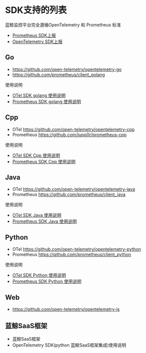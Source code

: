 # SDK支持的列表

蓝鲸监控平台完全遵循OpenTelemetry 和 Prometheus 标准


* [Prometheus SDK上报](../ProductFeatures/integrations-metrics/custom_sdk_push.md)
* [OpenTelemetry SDK上报](../ProductFeatures/integrations-traces/opentelemetry_overview.md)

## Go	

* https://github.com/open-telemetry/opentelemetry-go
* https://github.com/prometheus/client_golang

使用说明 

* [OTel SDK golang 使用说明]()
* [Prometheus SDK golang 使用说明]()

## Cpp	


* OTel https://github.com/open-telemetry/opentelemetry-cpp
* Prometheus https://github.com/jupp0r/prometheus-cpp

使用说明

* [OTel SDK Cpp 使用说明]()
* [Prometheus SDK Cpp 使用说明]()


## Java	

* OTel https://github.com/open-telemetry/opentelemetry-java
* Prometheus https://github.com/prometheus/client_java

使用说明

* [OTel SDK Java 使用说明]()
* [Prometheus SDK Java 使用说明]()

## Python	

* OTel https://github.com/open-telemetry/opentelemetry-python
* Prometheus https://github.com/prometheus/client_python

使用说明

* [OTel SDK Python 使用说明]()
* [Prometheus SDK Python 使用说明]()


## Web


* https://github.com/open-telemetry/opentelemetry-js



## 蓝鲸SaaS框架

* 蓝鲸SaaS框架 
* OpenTelemetry SDK(python 蓝鲸SaaS框架集成)使用说明 



